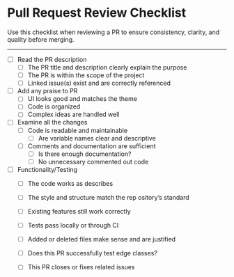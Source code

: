 # Pull Request Review Checklist

Use this checklist when reviewing a PR to ensure consistency, clarity, and quality before merging.

---
- [ ] Read the PR description
  - [ ] The PR title and description clearly explain the purpose
  - [ ] The PR is within the scope of the project
  - [ ] Linked issue(s) exist and are correctly referenced
- [ ] Add any praise to PR
  - [ ] UI looks good and matches the theme
  - [ ] Code is organized 
  - [ ] Complex ideas are handled well
- [ ] Examine all the changes
  - [ ] Code is readable and maintainable
    - [ ] Are variable names clear and descriptive
  - [ ] Comments and documentation are sufficient
    - [ ] Is there enough documentation?
    - [ ] No unnecessary commented out code
- [ ] Functionality/Testing
  - [ ] The code works as describes
  - [ ] The style and structure match the rep	ository’s standard
  - [ ] Existing features still work correctly
  - [ ] Tests pass locally or through CI
  - [ ] Added or deleted files make sense and are justified
  - [ ] Does this PR successfully test edge classes?
  - [ ] This PR closes or fixes related issues


